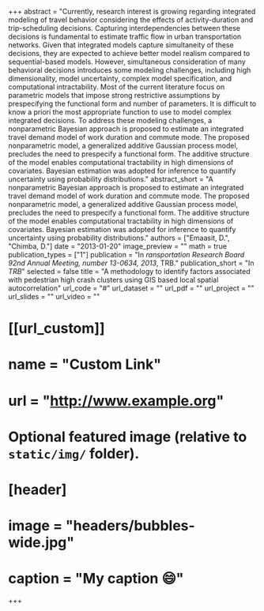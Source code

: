 +++
abstract = "Currently, research interest is growing regarding integrated modeling of travel behavior considering the effects of activity-duration and trip-scheduling decisions. Capturing interdependencies between these decisions is fundamental to estimate traffic flow in urban transportation networks. Given that integrated models capture simultaneity of these decisions, they are expected to achieve better model realism compared to sequential-based models. However, simultaneous consideration of many behavioral decisions introduces some modeling challenges, including high dimensionality, model uncertainty, complex model specification, and computational intractability. Most of the current literature focus on parametric models that impose strong restrictive assumptions by prespecifying the functional form and number of parameters. It is difficult to know a priori the most appropriate function to use to model complex integrated decisions. To address these modeling challenges, a nonparametric Bayesian approach is proposed to estimate an integrated travel demand model of work duration and commute mode. The proposed nonparametric model, a generalized additive Gaussian process model, precludes the need to prespecify a functional form. The additive structure of the model enables computational tractability in high dimensions of covariates. Bayesian estimation was adopted for inference to quantify uncertainty using probability distributions."
abstract_short = "A nonparametric Bayesian approach is proposed to estimate an integrated travel demand model of work duration and commute mode. The proposed nonparametric model, a generalized additive Gaussian process model, precludes the need to prespecify a functional form. The additive structure of the model enables computational tractability in high dimensions of covariates. Bayesian estimation was adopted for inference to quantify uncertainty using probability distributions."
authors = ["Emaasit, D.", "Chimba, D."]
date = "2013-01-20"
image_preview = ""
math = true
publication_types = ["1"]
publication = "In *ransportation Research Board 92nd Annual Meeting, number 13-0634, 2013*, TRB."
publication_short = "In *TRB*"
selected = false
title = "A methodology to identify factors associated with pedestrian high crash clusters using GIS based local spatial autocorrelation"
url_code = "#"
url_dataset = ""
url_pdf = ""
url_project = ""
url_slides = ""
url_video = ""

# [[url_custom]]
# name = "Custom Link"
# url = "http://www.example.org"

# Optional featured image (relative to `static/img/` folder).
# [header]
# image = "headers/bubbles-wide.jpg"
# caption = "My caption :smile:"

+++
